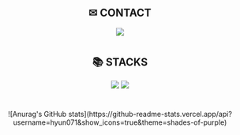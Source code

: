 

<!--
**hyun071/hyun071** is a ✨ _special_ ✨ repository because its `README.md` (this file) appears on your GitHub profile.

Here are some ideas to get you started:

- 🔭 I’m currently working on ...
- 🌱 I’m currently learning ...
- 👯 I’m looking to collaborate on ...
- 🤔 I’m looking for help with ...
- 💬 Ask me about ...
- 📫 How to reach me: ...
- 😄 Pronouns: ...
- ⚡ Fun fact: ...
<img src="https://img.shields.io/badge/{내용}-{배경 색깔}?style={스타일}&logo={로고이름}&logoColor={로고 색깔}"/>
<img src="https://img.shields.io/badge/표시할이름-색상?style=for-the-badge&logo=기술스택아이콘&logoColor=white">
<a href="버튼을 눌렀을 때 이동할 링크" target="_blank"><img src="https://img.shields.io/badge/뱃지레이블-배경색?style=뱃지모양&logo=로고&logoColor=로고색상"/></a>

-->

<div align=center><h2>✉ CONTACT</h2></div>

<div align=center> 
  <img src="https://img.shields.io/badge/rhdclsla@gmail.com-EA4335?style=for-the-badge&logo=Gmail&logoColor=white"/>
</div>

#
<div align=center><h2>📚 STACKS</h2></div>

<div align=center> 
<img src="https://img.shields.io/badge/GitHub-181717?style=for-the-badge&logo=GitHub&logoColor=white">
<img src="https://img.shields.io/badge/JavaScript-F7DF1E?style=for-the-badge&logo=JavaScript&logoColor=white">
  <br>
</div>

#
<div align=center> 
![Anurag's GitHub stats](https://github-readme-stats.vercel.app/api?username=hyun071&show_icons=true&theme=shades-of-purple)
</div>
